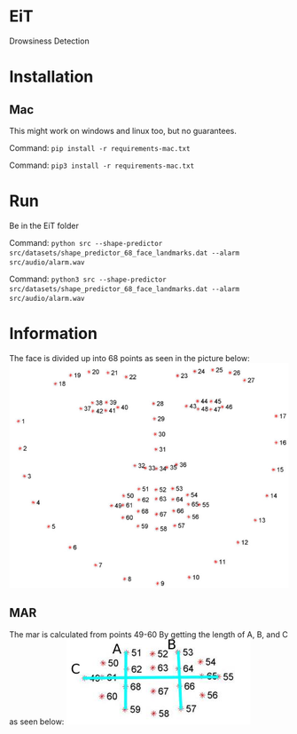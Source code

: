 # EiT
Drowsiness Detection

# Installation
## Mac
This might work on windows and linux too, but no guarantees.

Command: `pip install -r requirements-mac.txt`

Command: `pip3 install -r requirements-mac.txt`

# Run
Be in the EiT folder

Command: `python src --shape-predictor src/datasets/shape_predictor_68_face_landmarks.dat --alarm src/audio/alarm.wav`

Command: `python3 src --shape-predictor src/datasets/shape_predictor_68_face_landmarks.dat --alarm src/audio/alarm.wav`

# Information
The face is divided up into 68 points as seen in the picture below:
![face](https://github.com/AndreasJJ/EiT/blob/main/images/facial_landmarks_68markup.jpg?raw=true)
## MAR
The mar is calculated from points 49-60 By getting the length of A, B, and C as seen below:
![face](https://github.com/AndreasJJ/EiT/blob/main/images/MAR.jpg?raw=true)